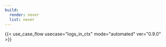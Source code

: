 ```yaml
---
build:
  render: never
  list: never
---
```


{{< use_case_flow usecase="logs_in_ctx" mode="automated" ver="0.9.0" >}}